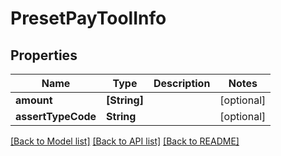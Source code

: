 # PresetPayToolInfo

## Properties
Name | Type | Description | Notes
------------ | ------------- | ------------- | -------------
**amount** | **[String]** |  | [optional] 
**assertTypeCode** | **String** |  | [optional] 

[[Back to Model list]](../README.md#documentation-for-models) [[Back to API list]](../README.md#documentation-for-api-endpoints) [[Back to README]](../README.md)


